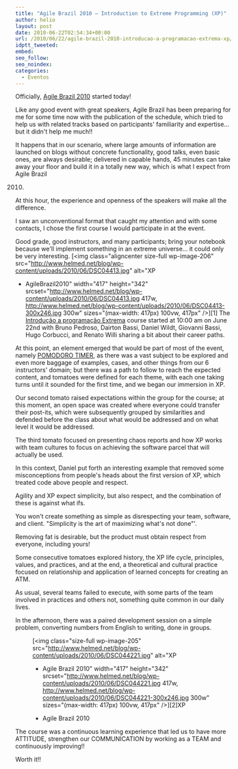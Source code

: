 ```yaml
---
title: "Agile Brazil 2010 – Introduction to Extreme Programming (XP)"
author: helio
layout: post
date: 2010-06-22T02:54:34+00:00
url: /2010/06/22/agile-brazil-2010-introducao-a-programacao-extrema-xp/
idptt_tweeted: 
embed: 
seo_follow: 
seo_noindex: 
categories:
  - Eventos
---
```


Officially, <a title="Agile Brazil 2010" href="http://www.agilebrazil.com/" target="_blank">Agile Brazil 2010</a> started today!

Like any good event with great speakers, Agile Brazil has been preparing for me for some time now with the publication of the schedule, which tried to help us with related tracks based on participants' familiarity and expertise... but it didn't help me much!!

It happens that in our scenario, where large amounts of information are launched on blogs without concrete functionality, good talks, even basic ones, are always desirable; delivered in capable hands, 45 minutes can take away your floor and build it in a totally new way, which is what I expect from Agile Brazil

 2010.

At this hour, the experience and openness of the speakers will make all the difference.

I saw an unconventional format that caught my attention and with some contacts, I chose the first course I would participate in at the event.

Good grade, good instructors, and many participants; bring your notebook because we'll implement something in an extreme universe... it could only be very interesting. [<img class="aligncenter size-full wp-image-206" src="http://www.helmed.net/blog/wp-content/uploads/2010/06/DSC04413.jpg" alt="XP

 - AgileBrazil2010" width="417" height="342" srcset="http://www.helmed.net/blog/wp-content/uploads/2010/06/DSC04413.jpg 417w, http://www.helmed.net/blog/wp-content/uploads/2010/06/DSC04413-300x246.jpg 300w" sizes="(max-width: 417px) 100vw, 417px" />][1] The <a title="XP" href="http://www.agilebrazil.com/2010/pt/xp.html" target="_blank">Introdução a programação Extrema</a> course started at 10:00 am on June 22nd with Bruno Pedroso, Dairton Bassi, Daniel Wildt, Giovanni Bassi, Hugo Corbucci, and Renato Willi sharing a bit about their career paths.

At this point, an element emerged that would be part of most of the event, namely <a title="Pomodoro" href="http://www.pomodorotechnique.com/" target="_blank">POMODORO TIMER</a>, as there was a vast subject to be explored and even more baggage of examples, cases, and other things from our 6 instructors' domain; but there was a path to follow to reach the expected content, and tomatoes were defined for each theme, with each one taking turns until it sounded for the first time, and we began our immersion in XP.

Our second tomato raised expectations within the group for the course; at this moment, an open space was created where everyone could transfer their post-its, which were subsequently grouped by similarities and defended before the class about what would be addressed and on what level it would be addressed.

The third tomato focused on presenting chaos reports and how XP works with team cultures to focus on achieving the software parcel that will actually be used.

In this context, Daniel put forth an interesting example that removed some misconceptions from people's heads about the first version of XP, which treated code above people and respect.

Agility and XP expect simplicity, but also respect, and the combination of these is against what ifs.

You won't create something as simple as disrespecting your team, software, and client. "Simplicity is the art of maximizing what's not done"'.

Removing fat is desirable, but the product must obtain respect from everyone, including yours!

Some consecutive tomatoes explored history, the XP life cycle, principles, values, and practices, and at the end, a theoretical and cultural practice focused on relationship and application of learned concepts for creating an ATM.

As usual, several teams failed to execute, with some parts of the team involved in practices and others not, something quite common in our daily lives.

In the afternoon, there was a paired development session on a simple problem, converting numbers from English to writing, done in groups. <figure id="attachment_205" style="width: 417px" class="wp-caption aligncenter"> [<img class="size-full wp-image-205" src="http://www.helmed.net/blog/wp-content/uploads/2010/06/DSC044221.jpg" alt="XP

 - Agile Brazil 2010" width="417" height="342" srcset="http://www.helmed.net/blog/wp-content/uploads/2010/06/DSC044221.jpg 417w, http://www.helmed.net/blog/wp-content/uploads/2010/06/DSC044221-300x246.jpg 300w" sizes="(max-width: 417px) 100vw, 417px" />][2]</figcaption>XP

 - Agile Brazil 2010</figcaption></figure> The course was a continuous learning experience that led us to have more ATTITUDE, strengthen our COMMUNICATION by working as a TEAM and continuously improving!!

Worth it!!